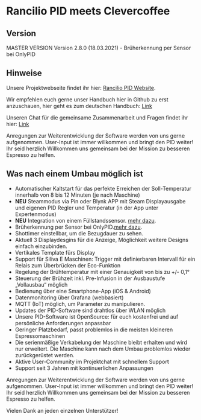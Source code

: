 # Rancilio PID meets Clevercoffee

## Version
MASTER VERSION
Version 2.8.0  (18.03.2021) - Brüherkennung per Sensor bei OnlyPID

## Hinweise
Unsere Projektwebseite findet ihr hier: [Rancilio PID Website](http://rancilio-pid.de/).

Wir empfehlen euch gerne unser Handbuch hier in Github zu erst anzuschauen,
hier geht es zum deutschen Handbuch: [Link](http://manual.rancilio-pid.de/de/)

Unseren Chat für die gemeinsame Zusammenarbeit und Fragen findet ihr hier: [Link](https://chat.rancilio-pid.de)

Anregungen zur Weiterentwicklung der Software werden von uns gerne aufgenommen. User-Input ist immer willkommen und bringt den PID weiter!
Ihr seid herzlich Willkommen uns gemeinsam bei der Mission zu besseren Espresso zu helfen. 

## Was nach einem Umbau möglich ist
 * Automatischer Kaltstart für das perfekte Erreichen der Soll-Temperatur innerhalb von 8 bis 12 Minuten (je nach Maschine) 
 * **NEU** Steammodus via Pin oder Blynk APP mit Steam Displayausgabe und eigenen PID Regler und Temperatur (in der App unter Expertenmodus) 
 * **NEU** Integration von einem Füllstandssensor. [mehr dazu](https://manual.rancilio-pid.de/de/customization/waterlevel_tof.html).
 * Brüherkennung per Sensor bei OnlyPID.[mehr dazu](https://manual.rancilio-pid.de/de/customization/brueherkennung.html).
 * Shottimer einstellbar, um die Bezugdauer zu sehen.
 * Aktuell 3 Displaydesgins für die Anzeige, Möglichkeit weitere Designs einfach einzubinden. 
 * Vertikales Template fürs Display 
 * Support für Siliva E Maschinen: Trigger mit definierbaren Intervall für ein Relais zum Überbrücken der Eco-Funktion
 * Regelung der Brühtemperatur mit einer Genauigkeit von bis zu +/- 0,1°
 * Steuerung der Brühzeit inkl. Pre-Infusion in der Ausbaustufe „Vollausbau“ möglich
 * Bedienung über eine Smartphone-App (iOS & Android)
 * Datenmonitoring über Grafana (webbasiert) 
 * MQTT (IoT) möglich, um Parameter zu manipulieren. 
 * Updates der PID-Software sind drahtlos über WLAN möglich
 * Unsere PID-Software ist OpenSource: für euch kostenfrei und auf persönliche Anforderungen anpassbar
 * Geringer Platzbedarf, passt problemlos in die meisten kleineren Espressomaschinen
 * Die serienmäßige Verkabelung der Maschine bleibt erhalten und wird nur erweitert. Die Maschine kann nach dem Umbau problemlos wieder zurückgerüstet werden.
 * Aktive User-Community im Projektchat mit schnellem Support
 * Support seit 3 Jahren mit kontinuerlichen Anpassungen

Anregungen zur Weiterentwicklung der Software werden von uns gerne aufgenommen. User-Input ist immer willkommen und bringt den PID weiter!
Ihr seid herzlich Willkommen uns gemeinsam bei der Mission zu besseren Espresso zu helfen. 

Vielen Dank an jeden einzelnen Unterstützer!

